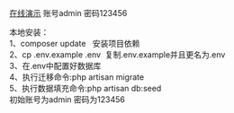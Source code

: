 <a href="http://adminlte.51godream.com/admin">在线演示</a>
账号admin
密码123456


本地安装：<br>
1、composer update   安装项目依赖<br>
2、cp .env.example .env  复制.env.example并且更名为.env<br>
3、在.env中配置好数据库<br>
4、执行迁移命令:php artisan migrate<br>
5、执行数据填充命令:php artisan db:seed<br>
初始账号为admin 密码为123456<br>
